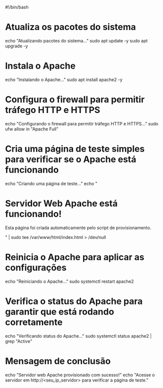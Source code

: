 #!/bin/bash

# Atualiza os pacotes do sistema
echo "Atualizando pacotes do sistema..."
sudo apt update -y
sudo apt upgrade -y

# Instala o Apache
echo "Instalando o Apache..."
sudo apt install apache2 -y

# Configura o firewall para permitir tráfego HTTP e HTTPS
echo "Configurando o firewall para permitir tráfego HTTP e HTTPS..."
sudo ufw allow in "Apache Full"

# Cria uma página de teste simples para verificar se o Apache está funcionando
echo "Criando uma página de teste..."
echo "<!DOCTYPE html>
<html lang='pt-br'>
<head>
    <meta charset='UTF-8'>
    <meta name='viewport' content='width=device-width, initial-scale=1.0'>
    <title>Servidor Web Apache - Teste</title>
</head>
<body>
    <h1>Servidor Web Apache está funcionando!</h1>
    <p>Esta página foi criada automaticamente pelo script de provisionamento.</p>
</body>
</html>" | sudo tee /var/www/html/index.html > /dev/null

# Reinicia o Apache para aplicar as configurações
echo "Reiniciando o Apache..."
sudo systemctl restart apache2

# Verifica o status do Apache para garantir que está rodando corretamente
echo "Verificando status do Apache..."
sudo systemctl status apache2 | grep "Active"

# Mensagem de conclusão
echo "Servidor web Apache provisionado com sucesso!"
echo "Acesse o servidor em http://<seu_ip_servidor> para verificar a página de teste."
